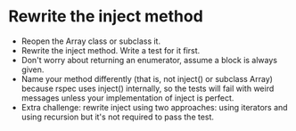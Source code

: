 Rewrite the inject method
==========================
- Reopen the Array class or subclass it.
- Rewrite the inject method. Write a test for it first.
- Don't worry about returning an enumerator, assume a block is always given.
- Name your method differently (that is, not inject() or subclass Array) because rspec uses inject() internally, so the tests will fail with weird messages unless your implementation of inject is perfect.
- Extra challenge: rewrite inject using two approaches: using iterators and using recursion but it's not required to pass the test.